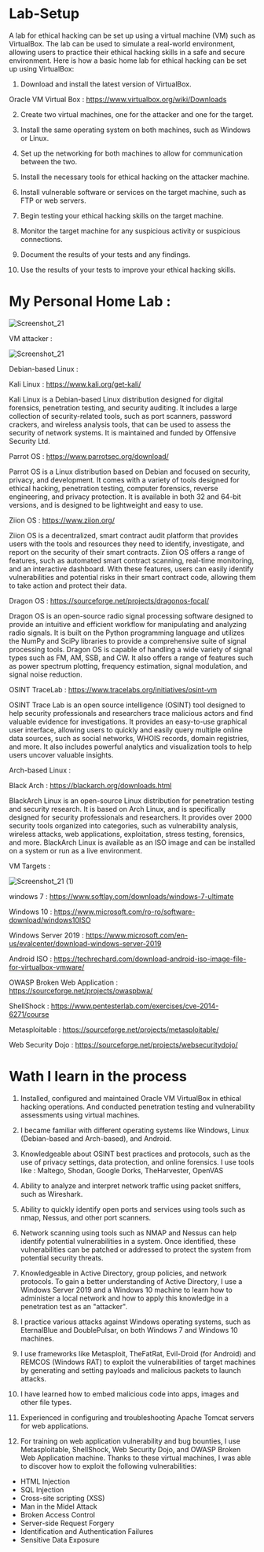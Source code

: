 # Lab-Setup

A lab for ethical hacking can be set up using a virtual machine (VM) such as VirtualBox. The lab can be used to simulate a real-world environment, allowing users to practice their ethical hacking skills in a safe and secure environment. Here is how a basic home lab for ethical hacking can be set up using VirtualBox:

1. Download and install the latest version of VirtualBox.

Oracle VM Virtual Box : https://www.virtualbox.org/wiki/Downloads

2. Create two virtual machines, one for the attacker and one for the target.

3. Install the same operating system on both machines, such as Windows or Linux.

4. Set up the networking for both machines to allow for communication between the two.

5. Install the necessary tools for ethical hacking on the attacker machine.

6. Install vulnerable software or services on the target machine, such as FTP or web servers.

7. Begin testing your ethical hacking skills on the target machine.

8. Monitor the target machine for any suspicious activity or suspicious connections.

9. Document the results of your tests and any findings.

10. Use the results of your tests to improve your ethical hacking skills.


# My Personal Home Lab : 

![Screenshot_21](https://user-images.githubusercontent.com/56380723/208121213-8d87eb81-b80f-4777-a77d-ca062104a96f.png)

VM attacker :

![Screenshot_21](https://user-images.githubusercontent.com/56380723/208122579-09f6b6e5-0f97-4947-adc3-76c1e92ce3ca.png)

Debian-based Linux :

Kali Linux : https://www.kali.org/get-kali/

Kali Linux is a Debian-based Linux distribution designed for digital forensics, penetration testing, and security auditing. It includes a large collection of security-related tools, such as port scanners, password crackers, and wireless analysis tools, that can be used to assess the security of network systems. It is maintained and funded by Offensive Security Ltd.

Parrot OS : https://www.parrotsec.org/download/

Parrot OS is a Linux distribution based on Debian and focused on security, privacy, and development. It comes with a variety of tools designed for ethical hacking, penetration testing, computer forensics, reverse engineering, and privacy protection. It is available in both 32 and 64-bit versions, and is designed to be lightweight and easy to use.

Ziion OS : https://www.ziion.org/

Ziion OS is a decentralized, smart contract audit platform that provides users with the tools and resources they need to identify, investigate, and report on the security of their smart contracts. Ziion OS offers a range of features, such as automated smart contract scanning, real-time monitoring, and an interactive dashboard. With these features, users can easily identify vulnerabilities and potential risks in their smart contract code, allowing them to take action and protect their data.

Dragon OS : https://sourceforge.net/projects/dragonos-focal/

Dragon OS is an open-source radio signal processing software designed to provide an intuitive and efficient workflow for manipulating and analyzing radio signals. It is built on the Python programming language and utilizes the NumPy and SciPy libraries to provide a comprehensive suite of signal processing tools. Dragon OS is capable of handling a wide variety of signal types such as FM, AM, SSB, and CW. It also offers a range of features such as power spectrum plotting, frequency estimation, signal modulation, and signal noise reduction.

OSINT TraceLab : https://www.tracelabs.org/initiatives/osint-vm

OSINT Trace Lab is an open source intelligence (OSINT) tool designed to help security professionals and researchers trace malicious actors and find valuable evidence for investigations. It provides an easy-to-use graphical user interface, allowing users to quickly and easily query multiple online data sources, such as social networks, WHOIS records, domain registries, and more. It also includes powerful analytics and visualization tools to help users uncover valuable insights.

Arch-based Linux :

Black Arch : https://blackarch.org/downloads.html

BlackArch Linux is an open-source Linux distribution for penetration testing and security research. It is based on Arch Linux, and is specifically designed for security professionals and researchers. It provides over 2000 security tools organized into categories, such as vulnerability analysis, wireless attacks, web applications, exploitation, stress testing, forensics, and more. BlackArch Linux is available as an ISO image and can be installed on a system or run as a live environment.

VM Targets :

![Screenshot_21 (1)](https://user-images.githubusercontent.com/56380723/208122588-8009e811-b11d-4641-b4db-ee882d901126.png)



windows 7 : https://www.softlay.com/downloads/windows-7-ultimate

Windows 10 : https://www.microsoft.com/ro-ro/software-download/windows10ISO

Windows Server 2019 : https://www.microsoft.com/en-us/evalcenter/download-windows-server-2019

Android ISO : https://techrechard.com/download-android-iso-image-file-for-virtualbox-vmware/

OWASP Broken Web Application : https://sourceforge.net/projects/owaspbwa/

ShellShock : https://www.pentesterlab.com/exercises/cve-2014-6271/course

Metasploitable : https://sourceforge.net/projects/metasploitable/

Web Security Dojo : https://sourceforge.net/projects/websecuritydojo/

# Wath I learn in the process

1. Installed, configured and maintained Oracle VM VirtualBox in ethical hacking operations. And conducted penetration testing and vulnerability assessments using virtual machines.

2. I became familiar with different operating systems like Windows, Linux (Debian-based and Arch-based), and Android.

3. Knowledgeable about OSINT best practices and protocols, such as the use of privacy settings, data protection, and online forensics. I use tools like : Maltego, Shodan, Google Dorks, TheHarvester, OpenVAS

4. Ability to analyze and interpret network traffic using packet sniffers, such as Wireshark.

5. Ability to quickly identify open ports and services using tools such as nmap, Nessus, and other port scanners.

6. Network scanning using tools such as NMAP and Nessus can help identify potential vulnerabilities in a system. Once identified, these vulnerabilities can be patched or addressed to protect the system from potential security threats.

7. Knowledgeable in Active Directory, group policies, and network protocols. To gain a better understanding of Active Directory, I use a Windows Server 2019 and a Windows 10 machine to learn how to administer a local network and how to apply this knowledge in a penetration test as an "attacker".

8. I practice various attacks against Windows operating systems, such as EternalBlue and DoublePulsar, on both Windows 7 and Windows 10 machines.

9. I use frameworks like Metasploit, TheFatRat, Evil-Droid (for Android) and REMCOS (Windows RAT) to exploit the vulnerabilities of target machines by generating and setting payloads and malicious packets to launch attacks.

10. I have learned how to embed malicious code into apps, images and other file types.

11. Experienced in configuring and troubleshooting Apache Tomcat servers for web applications.

12. For training on web application vulnerability and bug bounties, I use Metasploitable, ShellShock, Web Security Dojo, and OWASP Broken Web Application machine. Thanks to these virtual machines, I was able to discover how to exploit the following vulnerabilities: 

   * HTML Injection
   * SQL Injection
   * Cross-site scripting (XSS)
   * Man in the Midel Attack
   * Broken Access Control
   * Server-side Request Forgery
   * Identification and Authentication Failures
   * Sensitive Data Exposure
